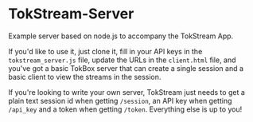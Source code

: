 TokStream-Server
================

Example server based on node.js to accompany the TokStream App.

If you'd like to use it, just clone it, fill in your API keys in the
`tokstream_server.js` file, update the URLs in the `client.html` file,
and you've got a basic TokBox server that can create a single session
and a basic client to view the streams in the session.

If you're looking to write your own server, TokStream just needs to get
a plain text session id when getting `/session`, an API key when getting `/api_key`
and a token when getting `/token`. Everything else is up to you!
